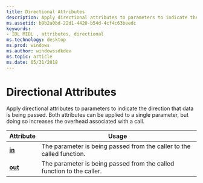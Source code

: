 ```yaml
---
title: Directional Attributes
description: Apply directional attributes to parameters to indicate the direction that data is being passed. Both attributes can be applied to a single parameter, but doing so increases the overhead associated with a call.
ms.assetid: b9b2a0bd-22d1-4420-b54d-4cf4c63beedc
keywords:
- IDL MIDL , attributes, directional
ms.technology: desktop
ms.prod: windows
ms.author: windowssdkdev
ms.topic: article
ms.date: 05/31/2018
---
```


# Directional Attributes

Apply directional attributes to parameters to indicate the direction that data is being passed. Both attributes can be applied to a single parameter, but doing so increases the overhead associated with a call.



| Attribute              | Usage                                                                 |
|------------------------|-----------------------------------------------------------------------|
| [**in**](in.md)       | The parameter is being passed from the caller to the called function. |
| [**out**](out-idl.md) | The parameter is being passed from the called function to the caller. |



 

 

 




